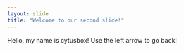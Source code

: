 ```yaml
---
layout: slide
title: "Welcome to our second slide!"
---
```

Hello, my name is cytusbox!
Use the left arrow to go back!